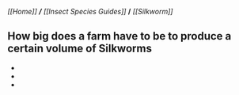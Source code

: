 _[[Home]] **/** [[Insect Species Guides]]_ **/** _[[Silkworm]]_

How big does a farm have to be to produce a certain volume of Silkworms
-
-
-
-